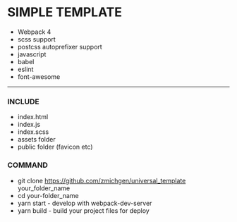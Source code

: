 # SIMPLE TEMPLATE

- Webpack 4
- scss support
- postcss autoprefixer support
- javascript
- babel
- eslint
- font-awesome

---

### INCLUDE

- index.html
- index.js
- index.scss
- assets folder
- public folder (favicon etc)

### COMMAND

- git clone https://github.com/zmichgen/universal_template your_folder_name
- cd your-folder_name
- yarn start - develop with webpack-dev-server
- yarn build - build your project files for deploy
